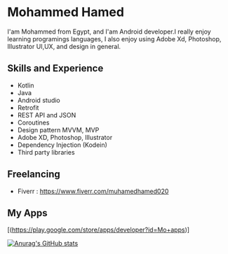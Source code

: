 # Mohammed Hamed
I'am Mohammed from Egypt, and I'am Android developer.I really enjoy learning programings languages, I also enjoy using Adobe Xd, Photoshop, Illustrator UI,UX, and design in general.

## Skills and Experience
* Kotlin 
* Java
* Android studio 
* Retrofit
* REST API and JSON
* Coroutines
* Design pattern MVVM, MVP
* Adobe XD, Photoshop, Illustrator
* Dependency Injection (Kodein)
* Third party libraries

## Freelancing
* Fiverr : https://www.fiverr.com/muhamedhamed020

## My Apps
[(https://play.google.com/store/apps/developer?id=Mo+apps)]

[![Anurag's GitHub stats](https://github-readme-stats.vercel.app/api?username=mohamedhamedd)](https://github.com/anuraghazra/github-readme-stats)


